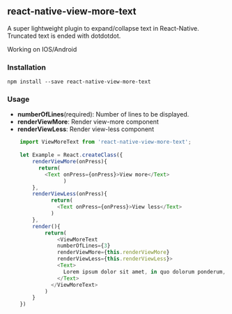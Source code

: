 ## react-native-view-more-text

A super lightweight plugin to expand/collapse text in React-Native. Truncated text is ended with dotdotdot.

Working on IOS/Android

### Installation

```
npm install --save react-native-view-more-text 

```

### Usage

- **numberOfLines**(required): Number of lines to be displayed.
- **renderViewMore**: Render view-more component 
- **renderViewLess**: Render view-less component 

```javascript
	import ViewMoreText from 'react-native-view-more-text';
	
	let Example = React.createClass({
		renderViewMore(onPress){
		  return(
		    <Text onPress={onPress}>View more</Text>
    	          )
		},
		renderViewLess(onPress){
	    	  return(
      		    <Text onPress={onPress}>View less</Text>
    		  )
		},
		render(){
			return(
				<ViewMoreText
			    numberOfLines={3}
			    renderViewMore={this.renderViewMore}
			    renderViewLess={this.renderViewLess}>
			    <Text>
			      Lorem ipsum dolor sit amet, in quo dolorum ponderum, nam veri molestie constituto eu. Eum enim tantas sadipscing ne, ut omnes malorum nostrum cum. Errem populo qui ne, ea ipsum antiopam definitionem eos.
			    </Text>
			  </ViewMoreText>
			)
		}
	})

```
